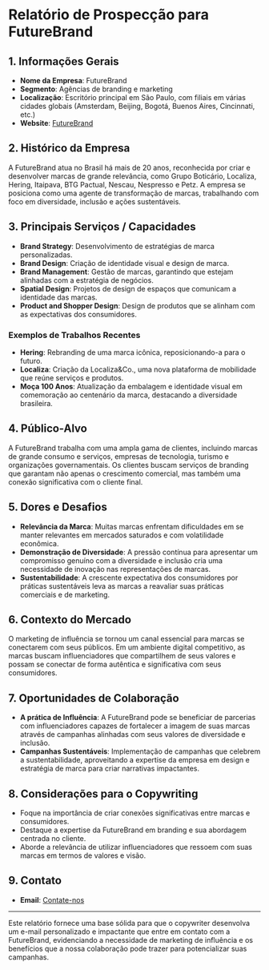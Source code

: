# Relatório de Prospecção para FutureBrand

## 1. Informações Gerais
- **Nome da Empresa**: FutureBrand
- **Segmento**: Agências de branding e marketing
- **Localização**: Escritório principal em São Paulo, com filiais em várias cidades globais (Amsterdam, Beijing, Bogotá, Buenos Aires, Cincinnati, etc.)
- **Website**: [FutureBrand](https://www.futurebrand.com)

## 2. Histórico da Empresa
A FutureBrand atua no Brasil há mais de 20 anos, reconhecida por criar e desenvolver marcas de grande relevância, como Grupo Boticário, Localiza, Hering, Itaipava, BTG Pactual, Nescau, Nespresso e Petz. A empresa se posiciona como uma agente de transformação de marcas, trabalhando com foco em diversidade, inclusão e ações sustentáveis.

## 3. Principais Serviços / Capacidades
- **Brand Strategy**: Desenvolvimento de estratégias de marca personalizadas.
- **Brand Design**: Criação de identidade visual e design de marca.
- **Brand Management**: Gestão de marcas, garantindo que estejam alinhadas com a estratégia de negócios.
- **Spatial Design**: Projetos de design de espaços que comunicam a identidade das marcas.
- **Product and Shopper Design**: Design de produtos que se alinham com as expectativas dos consumidores.

### Exemplos de Trabalhos Recentes
- **Hering**: Rebranding de uma marca icônica, reposicionando-a para o futuro.
- **Localiza**: Criação da Localiza&Co., uma nova plataforma de mobilidade que reúne serviços e produtos.
- **Moça 100 Anos**: Atualização da embalagem e identidade visual em comemoração ao centenário da marca, destacando a diversidade brasileira.

## 4. Público-Alvo
A FutureBrand trabalha com uma ampla gama de clientes, incluindo marcas de grande consumo e serviços, empresas de tecnologia, turismo e organizações governamentais. Os clientes buscam serviços de branding que garantam não apenas o crescimento comercial, mas também uma conexão significativa com o cliente final.

## 5. Dores e Desafios
- **Relevância da Marca**: Muitas marcas enfrentam dificuldades em se manter relevantes em mercados saturados e com volatilidade econômica.
- **Demonstração de Diversidade**: A pressão contínua para apresentar um compromisso genuíno com a diversidade e inclusão cria uma necessidade de inovação nas representações de marcas.
- **Sustentabilidade**: A crescente expectativa dos consumidores por práticas sustentáveis leva as marcas a reavaliar suas práticas comerciais e de marketing.

## 6. Contexto do Mercado
O marketing de influência se tornou um canal essencial para marcas se conectarem com seus públicos. Em um ambiente digital competitivo, as marcas buscam influenciadores que compartilhem de seus valores e possam se conectar de forma autêntica e significativa com seus consumidores.

## 7. Oportunidades de Colaboração
- **A prática de Influência**: A FutureBrand pode se beneficiar de parcerias com influenciadores capazes de fortalecer a imagem de suas marcas através de campanhas alinhadas com seus valores de diversidade e inclusão.
- **Campanhas Sustentáveis**: Implementação de campanhas que celebrem a sustentabilidade, aproveitando a expertise da empresa em design e estratégia de marca para criar narrativas impactantes.

## 8. Considerações para o Copywriting
- Foque na importância de criar conexões significativas entre marcas e consumidores.
- Destaque a expertise da FutureBrand em branding e sua abordagem centrada no cliente.
- Aborde a relevância de utilizar influenciadores que ressoem com suas marcas em termos de valores e visão.

## 9. Contato
- **Email**: [Contate-nos](https://www.futurebrand.com/contact-us)

---

Este relatório fornece uma base sólida para que o copywriter desenvolva um e-mail personalizado e impactante que entre em contato com a FutureBrand, evidenciando a necessidade de marketing de influência e os benefícios que a nossa colaboração pode trazer para potencializar suas campanhas.